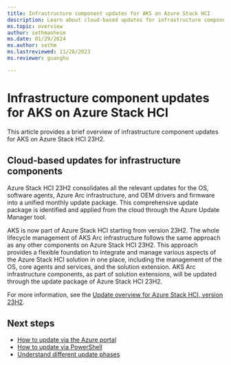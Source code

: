 ```yaml
---
title: Infrastructure component updates for AKS on Azure Stack HCI
description: Learn about cloud-based updates for infrastructure components in AKS on Azure Stack HCI.
ms.topic: overview
author: sethmanheim
ms.date: 01/29/2024
ms.author: sethm 
ms.lastreviewed: 11/28/2023
ms.reviewer: guanghu

---
```


# Infrastructure component updates for AKS on Azure Stack HCI

This article provides a brief overview of infrastructure component updates for AKS on Azure Stack HCI 23H2.

## Cloud-based updates for infrastructure components

Azure Stack HCI 23H2 consolidates all the relevant updates for the OS, software agents, Azure Arc infrastructure, and OEM drivers and firmware
into a unified monthly update package. This comprehensive update package is identified and applied from the cloud through the Azure Update Manager tool.

AKS is now part of Azure Stack HCI starting from version 23H2. The whole lifecycle management of AKS Arc infrastructure follows
the same approach as any other components on Azure Stack HCI 23H2. This approach provides a flexible foundation to integrate and manage various
aspects of the Azure Stack HCI solution in one place, including the management of the OS, core agents and services, and the solution
extension. AKS Arc infrastructure components, as part of solution extensions, will be updated through the update package of Azure Stack HCI 23H2.

For more information, see the [Update overview for Azure Stack HCI, version 23H2](/azure-stack/hci/update/whats-the-lifecycle-manager-23h2).

## Next steps

- [How to update via the Azure portal](/azure-stack/hci/update/azure-update-manager-23h2)
- [How to update via PowerShell](/azure-stack/hci/update/update-via-powershell-23h2)
- [Understand different update phases](/azure-stack/hci/update/update-phases-23h2)
